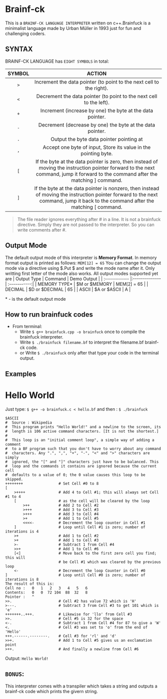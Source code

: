 # Brainf-ck
This is a `BRAINF-CK LANGUAGE INTERPRETER` written on c++.Brainfuck is a minimalist language made by Urban Müller in 1993 just for fun and challenging coders.

## SYNTAX
BRAINF-CK LANGUAGE has `EIGHT SYMBOLS` in total:

| SYMBOL | ACTION        |
|:------:|:--------------:| 
| `>`  | Increment the data pointer (to point to the next cell to the right).
| `<`    | Decrement the data pointer (to point to the next cell to the left).
| `+`    | Increment (increase by one) the byte at the data pointer.
| `-`    | Decrement (decrease by one) the byte at the data pointer.
| `.`    | Output the byte data pointer pointing at
| `,`    | Accept one byte of input, Store its value in the pointing byte.
| `[`    | If the byte at the data pointer is zero, then instead of moving the instruction pointer forward to the next command, jump it forward to the command after the matching ] command.
| `]`    | If the byte at the data pointer is nonzero, then instead of moving the instruction pointer forward to the next command, jump it back to the command after the matching [ command.

> The file reader ignores everything after # in a line. It is not a brainfuck directive. Simply they are not passed to the interpreter. So you can write comments after #.
## Output Mode
The default output mode of this interpreter is __Memory Format__. In memory format output is printed as follows:
```MEM[12] = 65```
You can change the output mode via a directive using $.Put $ and write the mode name after it. Only writting first letter of the mode also works. All output modes supported yet are 
| Output Type   | Command        | Demo Output  |
| :------------ |:-------------- | :-----------:|
| MEMORY TYPE*  | $M or $MEMORY  | MEM[2] = 65  |
| DECIMAL       | $D or $DECIMAL |      65      |
| ASCII         | $A or $ASCII   |       A      |

\* - is the default output mode

## How to run brainfuck codes
- From terminal:</br>
  - Write `$ g++ brainfuck.cpp -o brainfuck` once to compile the brainfuck interpreter.
  - Write `$ ./brainfuck filename.bf` to interpret the filename.bf brainf-ck code.
  - or Write `$ ./brainfuck` only after that type your code in the terminal output.

## Examples
# Hello World
Just type: `$ g++ -o brainfuck.c < hello.bf`
and then : `$ ./brainfuck`
```
$ASCII
#  Source : Wikipedia
#  This program prints "Hello World!" and a newline to the screen, its
#  length is 106 active command characters. [It is not the shortest.]
#
#  This loop is an "initial comment loop", a simple way of adding a comment
#  to a BF program such that you don't have to worry about any command
#  characters. Any ".", ",", "+", "-", "<" and ">" characters are simply
#  ignored, the "[" and "]" characters just have to be balanced. This
#  loop and the commands it contains are ignored because the current cell
#  defaults to a value of 0; the 0 value causes this loop to be skipped.
++++++++                # Set Cell #0 to 8
[
    >++++               # Add 4 to Cell #1; this will always set Cell #1 to 4
    [                   # as the cell will be cleared by the loop
        >++             # Add 2 to Cell #2
        >+++            # Add 3 to Cell #3
        >+++            # Add 3 to Cell #4
        >+              # Add 1 to Cell #5
        <<<<-           # Decrement the loop counter in Cell #1
    ]                   # Loop until Cell #1 is zero; number of iterations is 4
    >+                  # Add 1 to Cell #2
    >+                  # Add 1 to Cell #3
    >-                  # Subtract 1 from Cell #4
    >>+                 # Add 1 to Cell #6
    [<]                 # Move back to the first zero cell you find; this will
                        # be Cell #1 which was cleared by the previous loop
    <-                  # Decrement the loop Counter in Cell #0
]                       # Loop until Cell #0 is zero; number of iterations is 8
The result of this is:
Cell no :   0   1   2   3   4   5   6
Contents:   0   0  72 104  88  32   8
Pointer :   ^
>>.                     # Cell #2 has value 72 which is 'H'
>---.                   # Subtract 3 from Cell #3 to get 101 which is 'e'
+++++++..+++.           # Likewise for 'llo' from Cell #3
>>.                     # Cell #5 is 32 for the space
<-.                     # Subtract 1 from Cell #4 for 87 to give a 'W'
<.                      # Cell #3 was set to 'o' from the end of 'Hello'
+++.------.--------.    # Cell #3 for 'rl' and 'd'
>>+.                    # Add 1 to Cell #5 gives us an exclamation point
>++.                    # And finally a newline from Cell #6
```
Output: 
```Hello World!```

## `BONUS`:
This interpreter comes with a transpiler which takes a string and outputs a brainf-ck code which prints the givern string.
